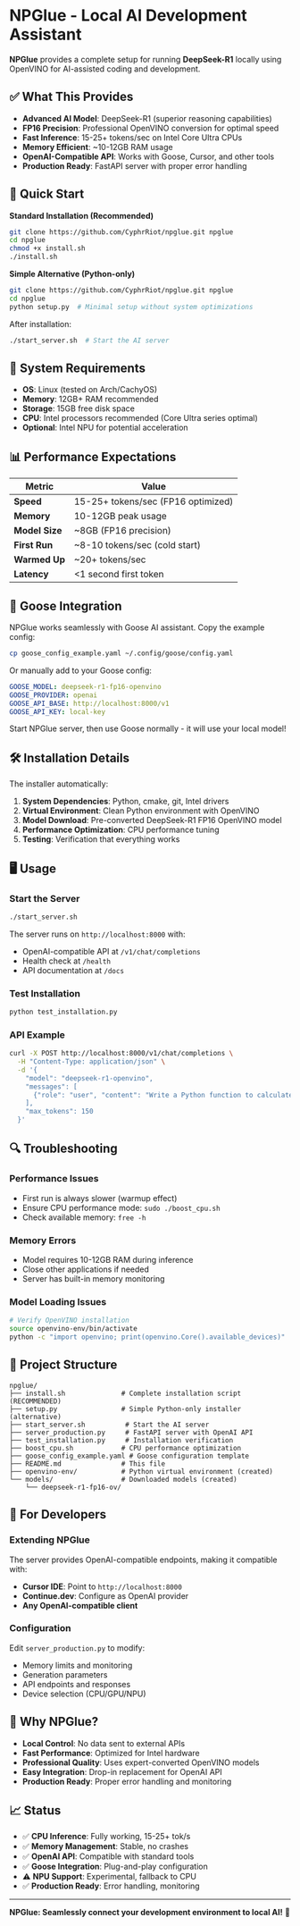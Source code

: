 # NPGlue - Local AI Development Assistant

**NPGlue** provides a complete setup for running **DeepSeek-R1** locally using OpenVINO for AI-assisted coding and development.

## ✅ **What This Provides**

- **Advanced AI Model**: DeepSeek-R1 (superior reasoning capabilities)
- **FP16 Precision**: Professional OpenVINO conversion for optimal speed
- **Fast Inference**: 15-25+ tokens/sec on Intel Core Ultra CPUs
- **Memory Efficient**: ~10-12GB RAM usage
- **OpenAI-Compatible API**: Works with Goose, Cursor, and other tools
- **Production Ready**: FastAPI server with proper error handling

## 🚀 **Quick Start**

**Standard Installation (Recommended)**
```bash
git clone https://github.com/CyphrRiot/npglue.git npglue
cd npglue
chmod +x install.sh
./install.sh
```

**Simple Alternative (Python-only)**
```bash
git clone https://github.com/CyphrRiot/npglue.git npglue
cd npglue
python setup.py  # Minimal setup without system optimizations
```

After installation:
```bash
./start_server.sh  # Start the AI server
```

## 🔧 **System Requirements**

- **OS**: Linux (tested on Arch/CachyOS)
- **Memory**: 12GB+ RAM recommended
- **Storage**: 15GB free disk space  
- **CPU**: Intel processors recommended (Core Ultra series optimal)
- **Optional**: Intel NPU for potential acceleration

## 📊 **Performance Expectations**

| Metric | Value |
|--------|-------|
| **Speed** | 15-25+ tokens/sec (FP16 optimized) |
| **Memory** | 10-12GB peak usage |
| **Model Size** | ~8GB (FP16 precision) |
| **First Run** | ~8-10 tokens/sec (cold start) |
| **Warmed Up** | ~20+ tokens/sec |
| **Latency** | <1 second first token |

## 🦆 **Goose Integration**

NPGlue works seamlessly with Goose AI assistant. Copy the example config:

```bash
cp goose_config_example.yaml ~/.config/goose/config.yaml
```

Or manually add to your Goose config:

```yaml
GOOSE_MODEL: deepseek-r1-fp16-openvino
GOOSE_PROVIDER: openai
GOOSE_API_BASE: http://localhost:8000/v1
GOOSE_API_KEY: local-key
```

Start NPGlue server, then use Goose normally - it will use your local model!

## 🛠️ **Installation Details**

The installer automatically:

1. **System Dependencies**: Python, cmake, git, Intel drivers
2. **Virtual Environment**: Clean Python environment with OpenVINO
3. **Model Download**: Pre-converted DeepSeek-R1 FP16 OpenVINO model
4. **Performance Optimization**: CPU performance tuning
5. **Testing**: Verification that everything works

## 🖥️ **Usage**

### Start the Server
```bash
./start_server.sh
```

The server runs on `http://localhost:8000` with:
- OpenAI-compatible API at `/v1/chat/completions`
- Health check at `/health`
- API documentation at `/docs`

### Test Installation
```bash
python test_installation.py
```

### API Example
```bash
curl -X POST http://localhost:8000/v1/chat/completions \
  -H "Content-Type: application/json" \
  -d '{
    "model": "deepseek-r1-openvino",
    "messages": [
      {"role": "user", "content": "Write a Python function to calculate fibonacci"}
    ],
    "max_tokens": 150
  }'
```

## 🔍 **Troubleshooting**

### Performance Issues
- First run is always slower (warmup effect)
- Ensure CPU performance mode: `sudo ./boost_cpu.sh`
- Check available memory: `free -h`

### Memory Errors
- Model requires 10-12GB RAM during inference
- Close other applications if needed
- Server has built-in memory monitoring

### Model Loading Issues
```bash
# Verify OpenVINO installation
source openvino-env/bin/activate
python -c "import openvino; print(openvino.Core().available_devices)"
```

## 📁 **Project Structure**

```
npglue/
├── install.sh              # Complete installation script (RECOMMENDED)
├── setup.py                # Simple Python-only installer (alternative)
├── start_server.sh          # Start the AI server
├── server_production.py     # FastAPI server with OpenAI API
├── test_installation.py     # Installation verification
├── boost_cpu.sh            # CPU performance optimization
├── goose_config_example.yaml # Goose configuration template
├── README.md               # This file
├── openvino-env/           # Python virtual environment (created)
└── models/                 # Downloaded models (created)
    └── deepseek-r1-fp16-ov/
```

## 🔧 **For Developers**

### Extending NPGlue

The server provides OpenAI-compatible endpoints, making it compatible with:
- **Cursor IDE**: Point to `http://localhost:8000`
- **Continue.dev**: Configure as OpenAI provider
- **Any OpenAI-compatible client**

### Configuration

Edit `server_production.py` to modify:
- Memory limits and monitoring
- Generation parameters
- API endpoints and responses
- Device selection (CPU/GPU/NPU)

## 🎯 **Why NPGlue?**

- **Local Control**: No data sent to external APIs
- **Fast Performance**: Optimized for Intel hardware
- **Professional Quality**: Uses expert-converted OpenVINO models
- **Easy Integration**: Drop-in replacement for OpenAI API
- **Production Ready**: Proper error handling and monitoring

## 📈 **Status**

- ✅ **CPU Inference**: Fully working, 15-25+ tok/s
- ✅ **Memory Management**: Stable, no crashes
- ✅ **OpenAI API**: Compatible with standard tools
- ✅ **Goose Integration**: Plug-and-play configuration
- ⚠️ **NPU Support**: Experimental, fallback to CPU
- ✅ **Production Ready**: Error handling, monitoring

---

**NPGlue: Seamlessly connect your development environment to local AI!** 🚀
